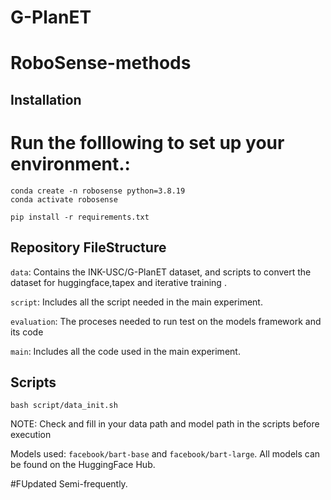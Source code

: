 # G-PlanET

# RoboSense-methods


## Installation 

# Run the folllowing to set up your environment.:
```
conda create -n robosense python=3.8.19
conda activate robosense 

pip install -r requirements.txt
```

## Repository FileStructure

`data`: Contains the INK-USC/G-PlanET dataset, and scripts to convert the dataset for huggingface,tapex and iterative training .

`script`: Includes all the script needed in the main experiment. 

`evaluation`: The proceses needed to run test on the models framework and its code

`main`: Includes all the code used in the main experiment.


## Scripts

```
bash script/data_init.sh

```

NOTE: Check and fill in your data path and model path in the scripts before execution

Models used: `facebook/bart-base` and `facebook/bart-large`. All models can be found on the HuggingFace Hub.

#FUpdated Semi-frequently.
